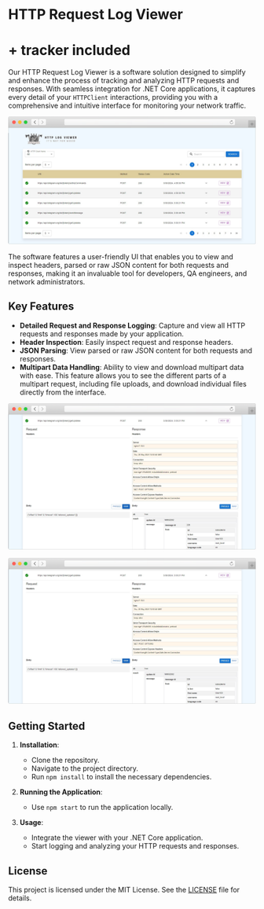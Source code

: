 # HTTP Request Log Viewer
# + tracker included

Our HTTP Request Log Viewer is a software solution designed to simplify and enhance the process of tracking and analyzing HTTP requests and responses. With seamless integration for .NET Core applications, it captures every detail of your `HTTPClient` interactions, providing you with a comprehensive and intuitive interface for monitoring your network traffic.

![User-friendly UI](images/ui.png)

The software features a user-friendly UI that enables you to view and inspect headers, parsed or raw JSON content for both requests and responses, making it an invaluable tool for developers, QA engineers, and network administrators.

## Key Features

- **Detailed Request and Response Logging**: Capture and view all HTTP requests and responses made by your application.
- **Header Inspection**: Easily inspect request and response headers.
- **JSON Parsing**: View parsed or raw JSON content for both requests and responses.
- **Multipart Data Handling**: Ability to view and download multipart data with ease. This feature allows you to see the different parts of a multipart request, including file uploads, and download individual files directly from the interface.

![Header Inspection and JSON Parsing](images/jhviewe.png)

![Multipart Data Handling](images/jhviewe.png)


## Getting Started

1. **Installation**:
   - Clone the repository.
   - Navigate to the project directory.
   - Run `npm install` to install the necessary dependencies.

2. **Running the Application**:
   - Use `npm start` to run the application locally.

3. **Usage**:
   - Integrate the viewer with your .NET Core application.
   - Start logging and analyzing your HTTP requests and responses.


## License

This project is licensed under the MIT License. See the [LICENSE](LICENSE.md) file for details.

